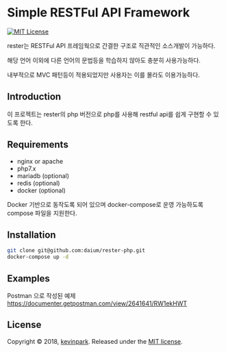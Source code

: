 # Simple RESTFul API Framework

[![MIT License](https://img.shields.io/badge/license-MIT-blue.svg?style=flat)](https://github.com/daium/rester-php/blob/master/LICENSE)

rester는 RESTFul API 프레임웍으로 간결한 구조로 직관적인 소스개발이 가능하다.

해당 언어 이외에 다른 언어의 문법등을 학습하지 않아도 충분히 사용가능하다.

내부적으로 MVC 패턴등이 적용되었지만 사용자는 이를 몰라도 이용가능하다.


## Introduction
이 프로젝트는 rester의 php 버전으로 php를 사용해 restful api를 쉽게 구현할 수 있도록 한다.

## Requirements
- nginx or apache
- php7.x
- mariadb (optional)
- redis (optional)
- docker (optional)

Docker 기반으로 동작도록 되어 있으며 docker-compose로 운영 가능하도록 compose 파일을 지원한다.

## Installation

```zsh
git clone git@github.com:daium/rester-php.git
docker-compose up -d
```

## Examples
Postman 으로 작성된 예제
https://documenter.getpostman.com/view/2641641/RW1ekHWT

## License
Copyright © 2018, [kevinpark](https://github.com/daium).
Released under the [MIT license](LICENSE).

